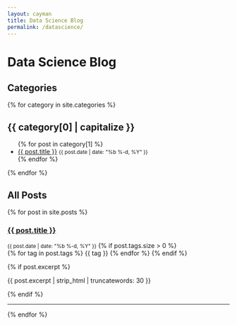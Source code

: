 ```yaml
---
layout: cayman
title: Data Science Blog
permalink: /datascience/
---
```


# Data Science Blog

## Categories

{% for category in site.categories %}
  <h2>{{ category[0] | capitalize }}</h2>
  <ul>
    {% for post in category[1] %}
      <li>
        <a href="{{ post.url | relative_url }}">{{ post.title }}</a>
        <small>{{ post.date | date: "%b %-d, %Y" }}</small>
      </li>
    {% endfor %}
  </ul>
{% endfor %}

## All Posts

{% for post in site.posts %}
  <h3>
    <a href="{{ post.url | relative_url }}">
      {{ post.title }}
    </a>
  </h3>
  <p>
    <small>{{ post.date | date: "%b %-d, %Y" }}</small>
    {% if post.tags.size > 0 %}
      <br>
      {% for tag in post.tags %}
        <span class="tag">{{ tag }}</span>
      {% endfor %}
    {% endif %}
  </p>
  {% if post.excerpt %}
    <p>{{ post.excerpt | strip_html | truncatewords: 30 }}</p>
  {% endif %}
  <hr>
{% endfor %}